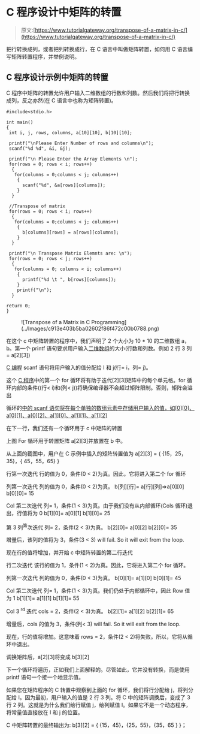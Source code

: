 # C 程序设计中矩阵的转置

> 原文:[https://www.tutorialgateway.org/transpose-of-a-matrix-in-c/](https://www.tutorialgateway.org/transpose-of-a-matrix-in-c/)

把行转换成列，或者把列转换成行，在 C 语言中叫做矩阵转置，如何用 C 语言编写矩阵转置程序，并举例说明。

## C 程序设计示例中矩阵的转置

C 程序中矩阵的转置允许用户输入二维数组的行数和列数。然后我们将把行转换成列，反之亦然(在 C 语言中也称为矩阵转置)。

```
#include<stdio.h>

int main()
{
 int i, j, rows, columns, a[10][10], b[10][10];

 printf("\nPlease Enter Number of rows and columns\n");
 scanf("%d %d", &i, &j);

 printf("\n Please Enter the Array Elements \n");
 for(rows = 0; rows < i; rows++)
  {
   for(columns = 0;columns < j; columns++)
    {
      scanf("%d", &a[rows][columns]);
    }
  }

 //Transpose of matrix 
 for(rows = 0; rows < i; rows++)
  {
   for(columns = 0;columns < j; columns++)
    {
      b[columns][rows] = a[rows][columns];
    }
  }

 printf("\n Transpose Matrix Elemnts are: \n");
 for(rows = 0; rows < j; rows++)
  {
   for(columns = 0; columns < i; columns++)
    {
      printf("%d \t ", b[rows][columns]);
    }
    printf("\n");
  }

return 0;
} 

```

<figure class="wp-block-image">![Transpose of a Matrix in C Programming](../Images/c913e403b5ba02602f86f472c00b0788.png)</figure>

在这个 c 中矩阵转置的程序中，我们声明了 2 个大小为 10 * 10 的二维数组 a，b。第一个 printf 语句要求用户输入[二维数组](https://www.tutorialgateway.org/two-dimensional-array-in-c/)的大小(行数和列数。例如 2 行 3 列= a[2][3])

[C 编程](https://www.tutorialgateway.org/c-programming/) scanf 语句将用户输入的值分配给 I 和 j(行= i，列= j)。

这个 [C 程序](https://www.tutorialgateway.org/c-programming-examples/)中的第一个 for 循环将有助于迭代[2][3]矩阵中的每个单元格。for 循环内部的条件((行< i)和(列< j))将确保编译器不会超过矩阵限制。否则，矩阵会溢出

循环的[中的 scanf 语句将在每个单独的数组元素中存储用户输入的值，如[0][0]、a[0][1]、a[0][2]、a[1][0]、a[1][1]、a[1][2]](https://www.tutorialgateway.org/for-loop-in-c-programming/)

在下一行，我们还有一个循环用于 c 中矩阵的转置

上图 For 循环用于转置矩阵 a[2][3]并放置在 b 中。

从上面的截图中，用户在 C 示例中插入的矩阵转置值为
a[2][3] = { {15，25，35}，{ 45，55，65} }

行第一次迭代
行的值为 0，条件(0 < 2)为真。因此，它将进入第二个 for 循环

列第一次迭代
列的值为 0，条件(0 < 2)为真。
b[列][行]= a[行][列]=>a[0][0]
b[0][0]= 15

Col 第二次迭代
列= 1，条件(1 < 3)为真。由于我们没有从内部循环(Cols 循环)退出，行值将为 0
b[1][0]= a[0][1]
b[1][0]= 25

第 3 列<sup>第</sup>次迭代
列= 2，条件(2 < 3)为真。
b[2][0]= a[0][2]
b[2][0]= 35

增量后，该列的值将为 3，条件(3 < 3) will fail. So it will exit from the loop.

现在行的值将增加，并开始 c 中矩阵转置的第二行迭代

行二次迭代
该行的值为 1，条件(1 < 2)为真。因此，它将进入第二个 for 循环。

列第一次迭代
列的值为 0，条件(0 < 3)为真。
b[0][1]= a[1][0]
b[0][1]= 45

Col 第二次迭代
列= 1，条件(1 < 3)为真。我们仍处于内部循环中，因此 Row 值为 1
b[1][1]= a[1][1]
b[1][1]= 55

Col 3 <sup>rd</sup> 迭代
cols = 2，条件(2 < 3)为真。
b[2][1]= a[1][2]
b[2][1]= 65

增量后，cols 的值为 3，条件(列< 3) will fail. So it will exit from the loop.

现在，行的值将增加。这意味着 rows = 2，条件(2 < 2)将失败。所以，它将从循环中退出。

调换矩阵后，a[2][3]将变成 b[3][2]

下一个循环将遍历，正如我们上面解释的。尽管如此，它并没有转换，而是使用 printf 语句一个接一个地显示值。

如果您在矩阵程序的 C 转置中观察到上面的 for 循环，我们将行分配给 j，将列分配给 I。因为最初，用户输入的值是 2 行 3 列。将 C 中的矩阵调换后，变成了 3 行 2 列。这就是为什么我们给行赋值 j，给列赋值 I。如果它不是一个动态程序，将常量值直接放在 I 和 j 的位置。

C 中矩阵转置的最终输出为:
b[3][2] = { {15，45}，{25，55}，{35，65 } }；